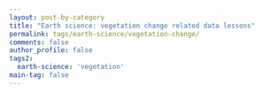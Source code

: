 ```yaml
---
layout: post-by-category
title: "Earth science: vegetation change related data lessons"
permalink: tags/earth-science/vegetation-change/
comments: false
author_profile: false
tags2:
  earth-science: 'vegetation'
main-tag: false
---
```

